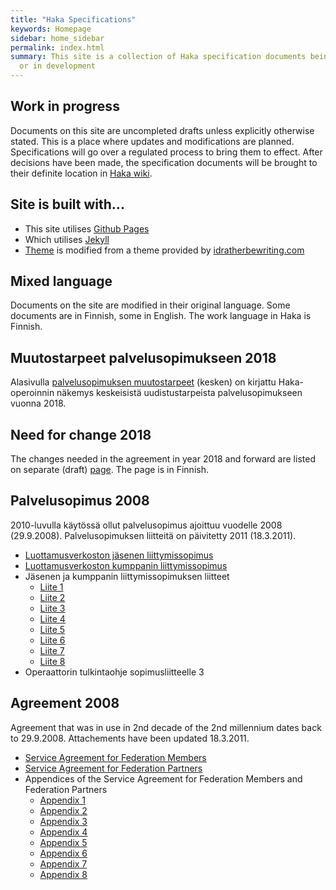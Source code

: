 ```yaml
---
title: "Haka Specifications"
keywords: Homepage
sidebar: home_sidebar
permalink: index.html
summary: This site is a collection of Haka specification documents being updated 
  or in development
---
```


## Work in progress

Documents on this site are uncompleted drafts unless explicitly otherwise stated.
This is a place where updates and modifications are planned.
Specifications will go over a regulated process to bring them to effect.
After decisions have been made, the specification documents will be brought to
their definite location in [Haka wiki](https://wiki.eduuni.fi/x/rYegAQ).

## Site is built with...

* This site utilises [Github Pages](https://pages.github.com)
* Which utilises [Jekyll](https://jekyllrb.com)
* [Theme](http://idratherbewriting.com/documentation-theme-jekyll) is modified
from a theme provided by [idratherbewriting.com](http://idratherbewriting.com)

## Mixed language

Documents on the site are modified in their original language. Some documents are
in Finnish, some in English. The work language in Haka is Finnish.

## Muutostarpeet palvelusopimukseen 2018

Alasivulla [palvelusopimuksen muutostarpeet](palvelusopimus_muutostarpeet-2018.html) (kesken)
on kirjattu Haka-operoinnin näkemys keskeisistä uudistustarpeista palvelusopimukseen
vuonna 2018.

## Need for change 2018

The changes needed in the agreement in year 2018 and forward are listed on separate
(draft) [page](palvelusopimus_muutostarpeet-2018.html). The page is in Finnish.

## Palvelusopimus 2008

2010-luvulla käytössä ollut palvelusopimus ajoittuu vuodelle 2008 (29.9.2008).
Palvelusopimuksen liitteitä on päivitetty 2011 (18.3.2011).

- [Luottamusverkoston jäsenen liittymissopimus](palvelusopimus_jasensopimus.html)
- [Luottamusverkoston kumppanin liittymissopimus](palvelusopimus_kumppani.html)
- Jäsenen ja kumppanin liittymissopimuksen liitteet
   - [Liite 1](haka_liite_1.html)
   - [Liite 2](haka_liite_2.html)
   - [Liite 3](haka_liite_3.html)
   - [Liite 4](haka_liite_4.html)
   - [Liite 5](haka_liite_5.html)
   - [Liite 6](haka_liite_6.html)
   - [Liite 7](haka_liite_7.html)
   - [Liite 8](haka_liite_8.html)
- Operaattorin tulkintaohje sopimusliitteelle 3

## Agreement 2008

Agreement that was in use in 2nd decade of the 2nd millennium dates back to 29.9.2008. Attachements have been updated 18.3.2011.

- [Service Agreement for Federation Members](member_agreement.html)
- [Service Agreement for Federation Partners](partner_agreement.html)
- Appendices of the Service Agreement for Federation Members and Federation Partners
   - [Appendix 1](haka_appendix_1.html)
   - [Appendix 2](haka_appendix_2.html)
   - [Appendix 3](haka_appendix_3.html)
   - [Appendix 4](haka_appendix_4.html)
   - [Appendix 5](haka_appendix_5.html)
   - [Appendix 6](haka_appendix_6.html)
   - [Appendix 7](haka_appendix_7.html)
   - [Appendix 8](haka_appendix_8.html)




